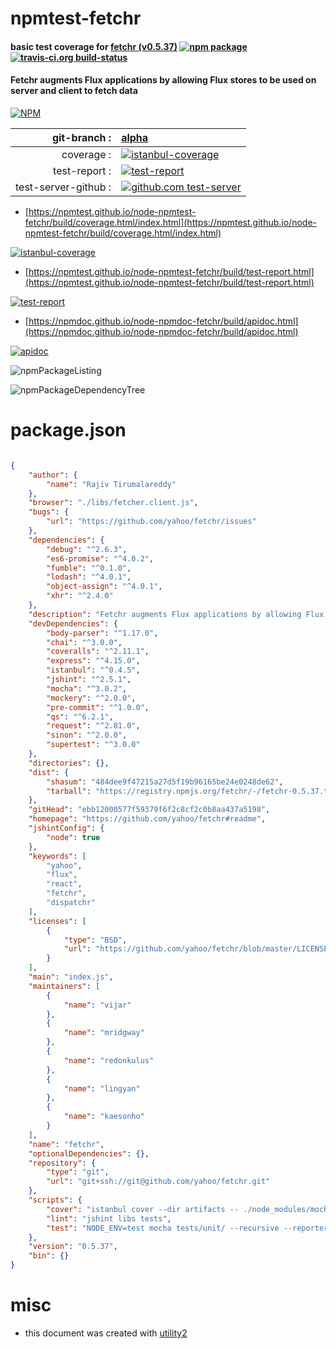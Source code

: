# npmtest-fetchr

#### basic test coverage for  [fetchr (v0.5.37)](https://github.com/yahoo/fetchr#readme)  [![npm package](https://img.shields.io/npm/v/npmtest-fetchr.svg?style=flat-square)](https://www.npmjs.org/package/npmtest-fetchr) [![travis-ci.org build-status](https://api.travis-ci.org/npmtest/node-npmtest-fetchr.svg)](https://travis-ci.org/npmtest/node-npmtest-fetchr)

#### Fetchr augments Flux applications by allowing Flux stores to be used on server and client to fetch data

[![NPM](https://nodei.co/npm/fetchr.png?downloads=true&downloadRank=true&stars=true)](https://www.npmjs.com/package/fetchr)

| git-branch : | [alpha](https://github.com/npmtest/node-npmtest-fetchr/tree/alpha)|
|--:|:--|
| coverage : | [![istanbul-coverage](https://npmtest.github.io/node-npmtest-fetchr/build/coverage.badge.svg)](https://npmtest.github.io/node-npmtest-fetchr/build/coverage.html/index.html)|
| test-report : | [![test-report](https://npmtest.github.io/node-npmtest-fetchr/build/test-report.badge.svg)](https://npmtest.github.io/node-npmtest-fetchr/build/test-report.html)|
| test-server-github : | [![github.com test-server](https://npmtest.github.io/node-npmtest-fetchr/GitHub-Mark-32px.png)](https://npmtest.github.io/node-npmtest-fetchr/build/app/index.html) | | build-artifacts : | [![build-artifacts](https://npmtest.github.io/node-npmtest-fetchr/glyphicons_144_folder_open.png)](https://github.com/npmtest/node-npmtest-fetchr/tree/gh-pages/build)|

- [https://npmtest.github.io/node-npmtest-fetchr/build/coverage.html/index.html](https://npmtest.github.io/node-npmtest-fetchr/build/coverage.html/index.html)

[![istanbul-coverage](https://npmtest.github.io/node-npmtest-fetchr/build/screenCapture.buildCi.browser.%252Ftmp%252Fbuild%252Fcoverage.lib.html.png)](https://npmtest.github.io/node-npmtest-fetchr/build/coverage.html/index.html)

- [https://npmtest.github.io/node-npmtest-fetchr/build/test-report.html](https://npmtest.github.io/node-npmtest-fetchr/build/test-report.html)

[![test-report](https://npmtest.github.io/node-npmtest-fetchr/build/screenCapture.buildCi.browser.%252Ftmp%252Fbuild%252Ftest-report.html.png)](https://npmtest.github.io/node-npmtest-fetchr/build/test-report.html)

- [https://npmdoc.github.io/node-npmdoc-fetchr/build/apidoc.html](https://npmdoc.github.io/node-npmdoc-fetchr/build/apidoc.html)

[![apidoc](https://npmdoc.github.io/node-npmdoc-fetchr/build/screenCapture.buildCi.browser.%252Ftmp%252Fbuild%252Fapidoc.html.png)](https://npmdoc.github.io/node-npmdoc-fetchr/build/apidoc.html)

![npmPackageListing](https://npmtest.github.io/node-npmtest-fetchr/build/screenCapture.npmPackageListing.svg)

![npmPackageDependencyTree](https://npmtest.github.io/node-npmtest-fetchr/build/screenCapture.npmPackageDependencyTree.svg)



# package.json

```json

{
    "author": {
        "name": "Rajiv Tirumalareddy"
    },
    "browser": "./libs/fetcher.client.js",
    "bugs": {
        "url": "https://github.com/yahoo/fetchr/issues"
    },
    "dependencies": {
        "debug": "^2.6.3",
        "es6-promise": "^4.0.2",
        "fumble": "^0.1.0",
        "lodash": "^4.0.1",
        "object-assign": "^4.0.1",
        "xhr": "^2.4.0"
    },
    "description": "Fetchr augments Flux applications by allowing Flux stores to be used on server and client to fetch data",
    "devDependencies": {
        "body-parser": "^1.17.0",
        "chai": "^3.0.0",
        "coveralls": "^2.11.1",
        "express": "^4.15.0",
        "istanbul": "^0.4.5",
        "jshint": "^2.5.1",
        "mocha": "^3.0.2",
        "mockery": "^2.0.0",
        "pre-commit": "^1.0.0",
        "qs": "^6.2.1",
        "request": "^2.81.0",
        "sinon": "^2.0.0",
        "supertest": "^3.0.0"
    },
    "directories": {},
    "dist": {
        "shasum": "484dee9f47215a27d5f19b96165be24e0248de62",
        "tarball": "https://registry.npmjs.org/fetchr/-/fetchr-0.5.37.tgz"
    },
    "gitHead": "ebb12000577f59379f6f2c8cf2c0b8aa437a5198",
    "homepage": "https://github.com/yahoo/fetchr#readme",
    "jshintConfig": {
        "node": true
    },
    "keywords": [
        "yahoo",
        "flux",
        "react",
        "fetchr",
        "dispatchr"
    ],
    "licenses": [
        {
            "type": "BSD",
            "url": "https://github.com/yahoo/fetchr/blob/master/LICENSE.md"
        }
    ],
    "main": "index.js",
    "maintainers": [
        {
            "name": "vijar"
        },
        {
            "name": "mridgway"
        },
        {
            "name": "redonkulus"
        },
        {
            "name": "lingyan"
        },
        {
            "name": "kaesonho"
        }
    ],
    "name": "fetchr",
    "optionalDependencies": {},
    "repository": {
        "type": "git",
        "url": "git+ssh://git@github.com/yahoo/fetchr.git"
    },
    "scripts": {
        "cover": "istanbul cover --dir artifacts -- ./node_modules/mocha/bin/_mocha tests/unit/ --recursive --reporter spec --timeout 20000",
        "lint": "jshint libs tests",
        "test": "NODE_ENV=test mocha tests/unit/ --recursive --reporter spec --timeout 20000"
    },
    "version": "0.5.37",
    "bin": {}
}
```



# misc
- this document was created with [utility2](https://github.com/kaizhu256/node-utility2)

